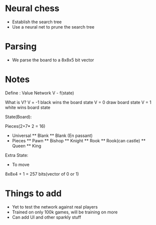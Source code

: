 # Neural chess
* Establish the search tree
* Use a neural net to prune the search tree
 
# Parsing
- We parse the board to a 8x8x5 bit vector

# Notes

Define : Value Network
V - f(state)

What is V?
V = -1 black wins the board state
V = 0 draw board state
V = 1 white wins board state



State(Board):

Pieces(2+7* 2 = 16)

* Universal
** Blank
** Blank (En passant)
* Pieces
** Pawn
** Bishop
** Knight
** Rook
** Rook(can castle)
** Queen
** King

Extra State:
* To move

8x8x4 +  1 = 257 bits(vector of 0 or 1)



# Things to add
- Yet to test the network against real players
- Trained on only 100k games, will be training on more
- Can add UI and other sparkly stuff
